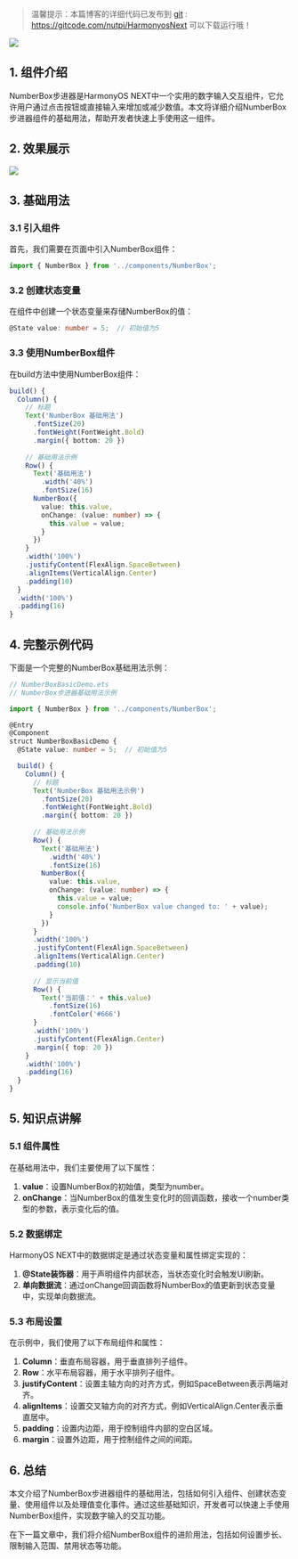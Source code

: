 > 温馨提示：本篇博客的详细代码已发布到 [git](https://gitcode.com/nutpi/HarmonyosNext) : https://gitcode.com/nutpi/HarmonyosNext 可以下载运行哦！


![](/assets/23-1.png)


## 1. 组件介绍

NumberBox步进器是HarmonyOS NEXT中一个实用的数字输入交互组件，它允许用户通过点击按钮或直接输入来增加或减少数值。本文将详细介绍NumberBox步进器组件的基础用法，帮助开发者快速上手使用这一组件。

## 2. 效果展示


![](/assets/numberBox.png)


## 3. 基础用法

### 3.1 引入组件

首先，我们需要在页面中引入NumberBox组件：

```typescript
import { NumberBox } from '../components/NumberBox';
```

### 3.2 创建状态变量

在组件中创建一个状态变量来存储NumberBox的值：

```typescript
@State value: number = 5;  // 初始值为5
```

### 3.3 使用NumberBox组件

在build方法中使用NumberBox组件：

```typescript
build() {
  Column() {
    // 标题
    Text('NumberBox 基础用法')
      .fontSize(20)
      .fontWeight(FontWeight.Bold)
      .margin({ bottom: 20 })
    
    // 基础用法示例
    Row() {
      Text('基础用法')
        .width('40%')
        .fontSize(16)
      NumberBox({
        value: this.value,
        onChange: (value: number) => {
          this.value = value;
        }
      })
    }
    .width('100%')
    .justifyContent(FlexAlign.SpaceBetween)
    .alignItems(VerticalAlign.Center)
    .padding(10)
  }
  .width('100%')
  .padding(16)
}
```

## 4. 完整示例代码

下面是一个完整的NumberBox基础用法示例：

```typescript
// NumberBoxBasicDemo.ets
// NumberBox步进器基础用法示例

import { NumberBox } from '../components/NumberBox';

@Entry
@Component
struct NumberBoxBasicDemo {
  @State value: number = 5;  // 初始值为5

  build() {
    Column() {
      // 标题
      Text('NumberBox 基础用法示例')
        .fontSize(20)
        .fontWeight(FontWeight.Bold)
        .margin({ bottom: 20 })
      
      // 基础用法示例
      Row() {
        Text('基础用法')
          .width('40%')
          .fontSize(16)
        NumberBox({
          value: this.value,
          onChange: (value: number) => {
            this.value = value;
            console.info('NumberBox value changed to: ' + value);
          }
        })
      }
      .width('100%')
      .justifyContent(FlexAlign.SpaceBetween)
      .alignItems(VerticalAlign.Center)
      .padding(10)
      
      // 显示当前值
      Row() {
        Text('当前值：' + this.value)
          .fontSize(16)
          .fontColor('#666')
      }
      .width('100%')
      .justifyContent(FlexAlign.Center)
      .margin({ top: 20 })
    }
    .width('100%')
    .padding(16)
  }
}
```

## 5. 知识点讲解

### 5.1 组件属性

在基础用法中，我们主要使用了以下属性：

1. **value**：设置NumberBox的初始值，类型为number。
2. **onChange**：当NumberBox的值发生变化时的回调函数，接收一个number类型的参数，表示变化后的值。

### 5.2 数据绑定

HarmonyOS NEXT中的数据绑定是通过状态变量和属性绑定实现的：

1. **@State装饰器**：用于声明组件内部状态，当状态变化时会触发UI刷新。
2. **单向数据流**：通过onChange回调函数将NumberBox的值更新到状态变量中，实现单向数据流。

### 5.3 布局设置

在示例中，我们使用了以下布局组件和属性：

1. **Column**：垂直布局容器，用于垂直排列子组件。
2. **Row**：水平布局容器，用于水平排列子组件。
3. **justifyContent**：设置主轴方向的对齐方式，例如SpaceBetween表示两端对齐。
4. **alignItems**：设置交叉轴方向的对齐方式，例如VerticalAlign.Center表示垂直居中。
5. **padding**：设置内边距，用于控制组件内部的空白区域。
6. **margin**：设置外边距，用于控制组件之间的间距。

## 6. 总结

本文介绍了NumberBox步进器组件的基础用法，包括如何引入组件、创建状态变量、使用组件以及处理值变化事件。通过这些基础知识，开发者可以快速上手使用NumberBox组件，实现数字输入的交互功能。

在下一篇文章中，我们将介绍NumberBox组件的进阶用法，包括如何设置步长、限制输入范围、禁用状态等功能。
